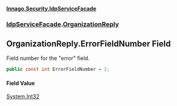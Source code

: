 #### [Innago\.Security\.IdpServiceFacade](../../index.md 'index')
### [IdpServiceFacade](../index.md 'IdpServiceFacade').[OrganizationReply](index.md 'IdpServiceFacade\.OrganizationReply')

## OrganizationReply\.ErrorFieldNumber Field

Field number for the "error" field\.

```csharp
public const int ErrorFieldNumber = 2;
```

#### Field Value
[System\.Int32](https://learn.microsoft.com/en-us/dotnet/api/system.int32 'System\.Int32')